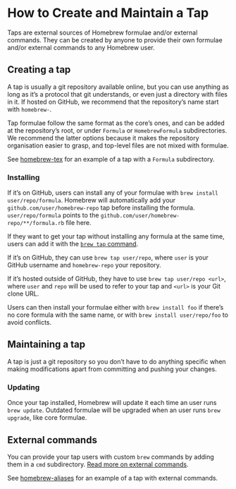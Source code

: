 # How to Create and Maintain a Tap
Taps are external sources of Homebrew formulae and/or external commands. They
can be created by anyone to provide their own formulae and/or external commands
to any Homebrew user.

## Creating a tap
A tap is usually a git repository available online, but you can use anything as
long as it’s a protocol that git understands, or even just a directory with
files in it.
If hosted on GitHub, we recommend that the repository’s name start with
`homebrew-`.

Tap formulae follow the same format as the core’s ones, and can be added at the
repository’s root, or under `Formula` or `HomebrewFormula` subdirectories. We
recommend the latter options because it makes the repository organisation
easier to grasp, and top-level files are not mixed with formulae.

See [homebrew-tex](https://github.com/Homebrew/homebrew-tex) for an example of
a tap with a `Formula` subdirectory.

### Installing
If it’s on GitHub, users can install any of your formulae with
`brew install user/repo/formula`. Homebrew will automatically add your
`github.com/user/homebrew-repo` tap before installing the formula.
`user/repo/formula` points to the `github.com/user/homebrew-repo/**/formula.rb`
file here.

If they want to get your tap without installing any formula at the same time,
users can add it with the [`brew tap` command](brew-tap.md).

If it’s on GitHub, they can use `brew tap user/repo`, where `user` is your
GitHub username and `homebrew-repo` your repository.

If it’s hosted outside of GitHub, they have to use `brew tap user/repo <url>`,
where `user` and `repo` will be used to refer to your tap and `<url>` is your
Git clone URL.

Users can then install your formulae either with `brew install foo` if there’s
no core formula with the same name, or with `brew install user/repo/foo` to
avoid conflicts.

## Maintaining a tap
A tap is just a git repository so you don’t have to do anything specific when
making modifications apart from committing and pushing your changes.

### Updating
Once your tap installed, Homebrew will update it each time an user runs
`brew update`. Outdated formulae will be upgraded when an user runs
`brew upgrade`, like core formulae.

## External commands
You can provide your tap users with custom `brew` commands by adding them in a
`cmd` subdirectory. [Read more on external commands](External-Commands.md).

See [homebrew-aliases](https://github.com/Homebrew/homebrew-aliases) for an
example of a tap with external commands.
